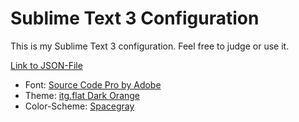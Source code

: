 # Sublime Text 3 Configuration
This is my Sublime Text 3 configuration. Feel free to judge or use it.

[Link to JSON-File](https://github.com/Werninator/sublime-config/blob/master/config.json)

* Font: [Source Code Pro by Adobe](https://github.com/adobe-fonts/source-code-pro)
* Theme: [itg.flat Dark Orange](https://packagecontrol.io/packages/Theme%20-%20itg.flat)
* Color-Scheme: [Spacegray](http://kkga.github.io/spacegray/)
